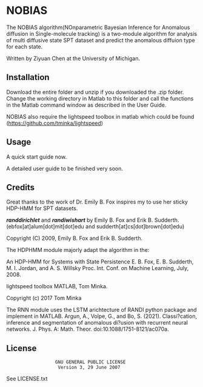 # NOBIAS

The NOBIAS algorithm(NOnparametric Bayesian Inference for Anomalous diffusion in Single-molecule tracking) is a two-module algorithm for analysis of multi diffusive state SPT dataset and predict the anomalous diffuion type for each state.


Written by Ziyuan Chen at the University of Michigan.

## Installation

Download the entire folder and unzip if you downloaded the .zip folder. Change the working directory in Matlab to this folder and call the functions in the Matlab command window as described in the User Guide.

NOBIAS also require the lightspeed toolbox in matlab which could be found (https://github.com/tminka/lightspeed)

## Usage

A quick start guide now.

A detailed user guide to be finished very soon.

## Credits


Great thanks to the work of Dr. Emily B. Fox inspires my to use her sticky HDP-HMM for SPT datasets.


**_randdirichlet_** and **_randiwishart_** by Emily B. Fox and Erik B. Sudderth.(ebfox[at]alum[dot]mit[dot]edu and sudderth[at]cs[dot]brown[dot]edu)

Copyright (C) 2009, Emily B. Fox and Erik B. Sudderth.

The HDPHMM module majorly adapt the algorithm in the:

  An HDP-HMM for Systems with State Persistence
  E. B. Fox, E. B. Sudderth, M. I. Jordan, and A. S. Willsky
  Proc. Int. Conf. on Machine Learning, July, 2008.

lightspeed toolbox MATLAB, Tom Minka.

Copyright (c) 2017 Tom Minka

The RNN module uses the LSTM arichtecture of RANDI python package and implement in MATLAB.
Argun, A., Volpe, G., and Bo, S. (2021). Classi?cation, inference and segmentation of anomalous di?usion with recurrent neural networks. J. Phys. A: Math. Theor. doi:10.1088/1751-8121/ac070a.
 

## License

                      GNU GENERAL PUBLIC LICENSE
                       Version 3, 29 June 2007

  See LICENSE.txt
